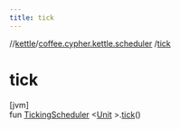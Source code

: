 ```yaml
---
title: tick
---
```

//[kettle](../../index.html)/[coffee.cypher.kettle.scheduler](index.html)
/[tick](tick.html)

# tick

[jvm]\
fun [TickingScheduler](-ticking-scheduler/index.html)
&lt;[Unit](https://kotlinlang.org/api/latest/jvm/stdlib/kotlin/-unit/index.html)
&gt;.[tick](tick.html)()





